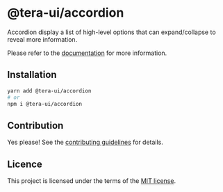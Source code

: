 # @tera-ui/accordion

Accordion display a list of high-level options that can expand/collapse to reveal more information.

Please refer to the [documentation](https://nextui.org//docs/components/accordion) for more information.

## Installation

```sh
yarn add @tera-ui/accordion
# or
npm i @tera-ui/accordion
```

## Contribution

Yes please! See the
[contributing guidelines](https://github.com/hieumau12/nextui-tera/blob/master/CONTRIBUTING.md)
for details.

## Licence

This project is licensed under the terms of the
[MIT license](https://github.com/hieumau12/nextui-tera/blob/master/LICENSE).
